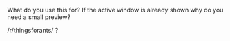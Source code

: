 What do you use this for? If the active window is already shown why do you need a small preview?

/r/thingsforants/ ?
